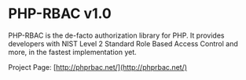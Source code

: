 PHP-RBAC v1.0
====

PHP-RBAC is the de-facto authorization library for PHP. It provides developers with NIST Level 2 Standard Role Based Access Control and more, in the fastest implementation yet.

Project Page: [http://phprbac.net/](http://phprbac.net/)